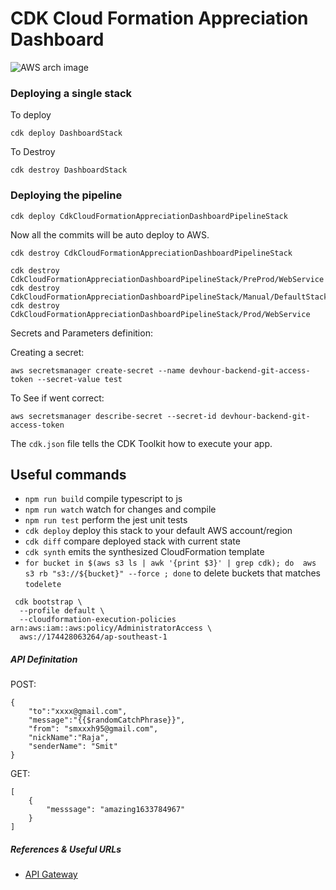 # CDK Cloud Formation Appreciation Dashboard

![AWS arch image](https://github.com/shah-smit/cdk-cloud-formation-appreciation-dashboard/blob/main/docs/AWS%20Appreciation%20Dashboard.drawio.png)



### Deploying a single stack

To deploy

```
cdk deploy DashboardStack
```

To Destroy

```
cdk destroy DashboardStack
```

### Deploying the pipeline

```
cdk deploy CdkCloudFormationAppreciationDashboardPipelineStack
```

Now all the commits will be auto deploy to AWS.

```
cdk destroy CdkCloudFormationAppreciationDashboardPipelineStack
```

```
cdk destroy CdkCloudFormationAppreciationDashboardPipelineStack/PreProd/WebService
cdk destroy CdkCloudFormationAppreciationDashboardPipelineStack/Manual/DefaultStack
cdk destroy CdkCloudFormationAppreciationDashboardPipelineStack/Prod/WebService
```

Secrets and Parameters definition:

Creating a secret:
```
aws secretsmanager create-secret --name devhour-backend-git-access-token --secret-value test
```

To See if went correct:
```
aws secretsmanager describe-secret --secret-id devhour-backend-git-access-token
```


The `cdk.json` file tells the CDK Toolkit how to execute your app.

## Useful commands

 * `npm run build`   compile typescript to js
 * `npm run watch`   watch for changes and compile
 * `npm run test`    perform the jest unit tests
 * `cdk deploy`      deploy this stack to your default AWS account/region
 * `cdk diff`        compare deployed stack with current state
 * `cdk synth`       emits the synthesized CloudFormation template
 * `for bucket in $(aws s3 ls | awk '{print $3}' | grep cdk); do  aws s3 rb "s3://${bucket}" --force ; done` to delete buckets that matches `todelete`

```
 cdk bootstrap \
  --profile default \
  --cloudformation-execution-policies arn:aws:iam::aws:policy/AdministratorAccess \
  aws://174428063264/ap-southeast-1
```

##### API Definitation

POST:

```
{
    "to":"xxxx@gmail.com",
    "message":"{{$randomCatchPhrase}}",
    "from": "smxxxh95@gmail.com",
    "nickName":"Raja",
    "senderName": "Smit"
}
```


GET:

```
[
    {
        "messsage": "amazing1633784967"
    }
]
```

##### References & Useful URLs

- [API Gateway](https://bobbyhadz.com/blog/aws-cdk-api-gateway-example)

